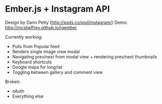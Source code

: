 Ember.js + Instagram API
=======

Design by Dann Petty (http://psds.co/psd/instagram/)
Demo: http://mcsheffrey.github.io/igember

Currently working:
*   Pulls from Popular feed
*   Renders single image view modal
*   Navigating prev/next from modal view + rendering prev/next thumbnails
*   Keyboard shortcuts
*   Google maps for long/lat
*   Toggling between gallery and comment view

Broken:
*   oAuth
*   Everything else